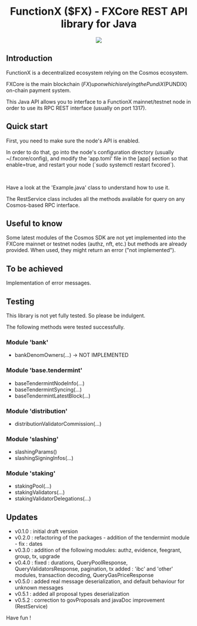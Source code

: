 <!--
parent:
  order: false
-->

<div align="center">
  <h1>FunctionX ($FX) - FXCore REST API library for Java</h1>
</div>
<p align="center">
  <img src="https://github.com/FrenchXCore/JavaFxCoreRestAPI/blob/main/resources/logo-functionx-730x482.jpeg" />
</p>

## Introduction

FunctionX is a decentralized ecosystem relying on the Cosmos ecosystem.

FXCore is the main blockchain ($FX) upon which is relying the PundiX ($PUNDIX) on-chain payment system.

This Java API allows you to interface to a FunctionX mainnet/testnet node in order to use its RPC REST interface (usually on port 1317).

## Quick start

<p>First, you need to make sure the node's API is enabled.</p>
<p>In order to do that, go into the node's configuration directory (usually ~/.fxcore/config), and modify the 'app.toml' file in the [app] section so that enable=true, and restart your node (`sudo systemctl restart fxcored`).</p>
<br/>
<p>Have a look at the 'Example.java' class to understand how to use it.</p>
<p>The RestService class includes all the methods available for query on any Cosmos-based RPC interface.</p>

## Useful to know

Some latest modules of the Cosmos SDK are not yet implemented into the FXCore mainnet or testnet nodes (authz, nft, etc.) but methods are already provided.
When used, they might return an error ("not implemented").

## To be achieved

Implementation of error messages.

## Testing

This library is not yet fully tested. So please be indulgent.

The following methods were tested successfully.

### Module 'bank'
- bankDenomOwners(...) -> NOT IMPLEMENTED

### Module 'base.tendermint'
+ baseTendermintNodeInfo(...)
+ baseTendermintSyncing(...)
+ baseTendermintLatestBlock(...)

### Module 'distribution'
+ distributionValidatorCommission(...)

### Module 'slashing'
+ slashingParams()
+ slashingSigningInfos(...)

### Module 'staking'
+ stakingPool(...)
+ stakingValidators(...)
+ stakingValidatorDelegations(...)

## Updates
- v0.1.0 : initial draft version
- v0.2.0 : refactoring of the packages - addition of the tendermint module - fix : dates
- v0.3.0 : addition of the following modules: authz, evidence, feegrant, group, tx, upgrade
- v0.4.0 : fixed : durations, QueryPoolResponse, QueryValidatorsResponse, pagination, tx
           added : 'ibc' and 'other' modules, transaction decoding, QueryGasPriceResponse
- v0.5.0 : added real message deserialization, and default behaviour for unknown messages
- v0.5.1 : added all proposal types deserialization
- v0.5.2 : correction to govProposals and javaDoc improvement (RestService) 

Have fun !
